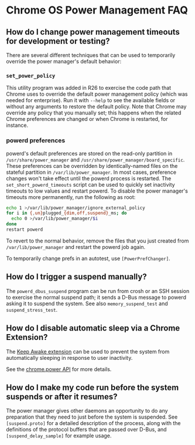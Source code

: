 # Chrome OS Power Management FAQ

## How do I change power management timeouts for development or testing?

There are several different techniques that can be used to temporarily override
the power manager's default behavior:

### `set_power_policy`

This utility program was added in R26 to exercise the code path that Chrome uses
to override the default power management policy (which was needed for
enterprise). Run it with `--help` to see the available fields or without any
arguments to restore the default policy. Note that Chrome may override any
policy that you manually set; this happens when the related Chrome preferences
are changed or when Chrome is restarted, for instance.

### powerd preferences

powerd's default preferences are stored on the read-only partition in
`/usr/share/power_manager` and `/usr/share/power_manager/board_specific`. These
preferences can be overridden by identically-named files on the stateful
partition in `/var/lib/power_manager`. In most cases, preference changes won't
take effect until the powerd process is restarted. The
`set_short_powerd_timeouts` script can be used to quickly set inactivity
timeouts to low values and restart powerd. To disable the power manager's
timeouts more permanently, run the following as root:

``` sh
echo 1 >/var/lib/power_manager/ignore_external_policy
for i in {,un}plugged_{dim,off,suspend}_ms; do
  echo 0 >/var/lib/power_manager/$i
done
restart powerd
```

To revert to the normal behavior, remove the files that you just created from
`/var/lib/power_manager` and restart the powerd job again.

To temporarily change prefs in an autotest, use `[PowerPrefChanger]`.

## How do I trigger a suspend manually?

The `powerd_dbus_suspend` program can be run from crosh or an SSH session to
exercise the normal suspend path; it sends a D-Bus message to powerd asking it
to suspend the system. See also `memory_suspend_test` and `suspend_stress_test`.

## How do I disable automatic sleep via a Chrome Extension?

The [Keep Awake extension] can be used to prevent the system from automatically
sleeping in response to user inactivity.

See the [chrome.power API] for more details.

## How do I make my code run before the system suspends or after it resumes?

The power manager gives other daemons an opportunity to do any preparation that
they need to just before the system is suspended. See `[suspend.proto]` for a
detailed description of the process, along with the definitions of the protocol
buffers that are passed over D-Bus, and `[suspend_delay_sample]` for example
usage.

[PowerPrefChanger]: https://chromium.googlesource.com/chromiumos/third_party/autotest/+/master/client/cros/power_utils.py
[suspend.proto]: https://chromium.googlesource.com/chromiumos/platform/system_api/+/master/dbus/power_manager/suspend.proto
[suspend_delay_sample]: https://chromium.googlesource.com/chromiumos/platform2/+/master/power_manager/tools/suspend_delay_sample.cc
[Keep Awake extension]: https://chrome.google.com/webstore/detail/keep-awake-extension/bijihlabcfdnabacffofojgmehjdielb
[chrome.power API]: https://developer.chrome.com/extensions/power
